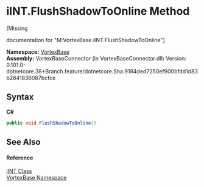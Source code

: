 # iINT.FlushShadowToOnline Method 
 

\[Missing <summary> documentation for "M:VortexBase.iINT.FlushShadowToOnline"\]

**Namespace:**&nbsp;<a href="N_VortexBase.md">VortexBase</a><br />**Assembly:**&nbsp;VortexBaseConnector (in VortexBaseConnector.dll) Version: 0.101.0-dotnetcore.38+Branch.feature/dotnetcore.Sha.9184ded7250ef900bfdd1d83b2841836087bcfce

## Syntax

**C#**<br />
``` C#
public void FlushShadowToOnline()
```


## See Also


#### Reference
<a href="T_VortexBase_iINT.md">iINT Class</a><br /><a href="N_VortexBase.md">VortexBase Namespace</a><br />